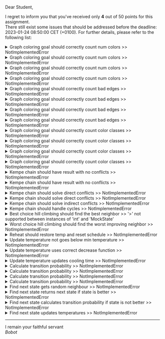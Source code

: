 Dear Student,

I regret to inform you that you've received only **4** out of 50 points for this assignment.\
There still exist some issues that should be addressed before the deadline: 2023-01-24 08:50:00 CET (+0100). For further details, please refer to the following list:

<details><summary>Graph coloring goal should correctly count num colors &gt;&gt; NotImplementedError</summary></details>
<details><summary>Graph coloring goal should correctly count num colors &gt;&gt; NotImplementedError</summary></details>
<details><summary>Graph coloring goal should correctly count num colors &gt;&gt; NotImplementedError</summary></details>
<details><summary>Graph coloring goal should correctly count num colors &gt;&gt; NotImplementedError</summary></details>
<details><summary>Graph coloring goal should correctly count bad edges &gt;&gt; NotImplementedError</summary></details>
<details><summary>Graph coloring goal should correctly count bad edges &gt;&gt; NotImplementedError</summary></details>
<details><summary>Graph coloring goal should correctly count bad edges &gt;&gt; NotImplementedError</summary></details>
<details><summary>Graph coloring goal should correctly count bad edges &gt;&gt; NotImplementedError</summary></details>
<details><summary>Graph coloring goal should correctly count color classes &gt;&gt; NotImplementedError</summary></details>
<details><summary>Graph coloring goal should correctly count color classes &gt;&gt; NotImplementedError</summary></details>
<details><summary>Graph coloring goal should correctly count color classes &gt;&gt; NotImplementedError</summary></details>
<details><summary>Graph coloring goal should correctly count color classes &gt;&gt; NotImplementedError</summary></details>
<details><summary>Kempe chain should have result with no conflicts &gt;&gt; NotImplementedError</summary></details>
<details><summary>Kempe chain should have result with no conflicts &gt;&gt; NotImplementedError</summary></details>
<details><summary>Kempe chain should solve direct conflicts &gt;&gt; NotImplementedError</summary></details>
<details><summary>Kempe chain should solve direct conflicts &gt;&gt; NotImplementedError</summary></details>
<details><summary>Kempe chain should solve indirect conflicts &gt;&gt; NotImplementedError</summary></details>
<details><summary>Kempe chain should handle cycles &gt;&gt; NotImplementedError</summary></details>
<details><summary>Best choice hill climbing should find the best neighbor &gt;&gt; &#x27;&gt;&#x27; not supported between instances of &#x27;int&#x27; and &#x27;MockState&#x27;</summary></details>
<details><summary>Worst choice hill climbing should find the worst improving neighbor &gt;&gt; NotImplementedError</summary></details>
<details><summary>Reheat should restore temp and reset schedule &gt;&gt; NotImplementedError</summary></details>
<details><summary>Update temperature not goes below min temperature &gt;&gt; NotImplementedError</summary></details>
<details><summary>Update temperature uses correct decrease function &gt;&gt; NotImplementedError</summary></details>
<details><summary>Update temperature updates cooling time &gt;&gt; NotImplementedError</summary></details>
<details><summary>Calculate transition probability &gt;&gt; NotImplementedError</summary></details>
<details><summary>Calculate transition probability &gt;&gt; NotImplementedError</summary></details>
<details><summary>Calculate transition probability &gt;&gt; NotImplementedError</summary></details>
<details><summary>Calculate transition probability &gt;&gt; NotImplementedError</summary></details>
<details><summary>Find next state gets random neighbour &gt;&gt; NotImplementedError</summary></details>
<details><summary>Find next state returns next state if state is better &gt;&gt; NotImplementedError</summary></details>
<details><summary>Find next state calculates transition probability if state is not better &gt;&gt; NotImplementedError</summary></details>
<details><summary>Find next state updates temperatures &gt;&gt; NotImplementedError</summary></details>

-----------
I remain your faithful servant\
_Bobot_